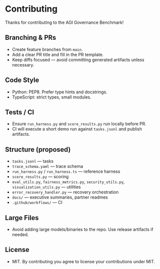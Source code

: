 
# Contributing

Thanks for contributing to the AGI Governance Benchmark!

## Branching & PRs
- Create feature branches from `main`.
- Add a clear PR title and fill in the PR template.
- Keep diffs focused — avoid committing generated artifacts unless necessary.

## Code Style
- Python: PEP8. Prefer type hints and docstrings.
- TypeScript: strict types, small modules.

## Tests / CI
- Ensure `run_harness.py` and `score_results.py` run locally before PR.
- CI will execute a short demo run against `tasks.jsonl` and publish artifacts.

## Structure (proposed)
- `tasks.jsonl` — tasks
- `trace_schema.yaml` — trace schema
- `run_harness.py` / `run_harness.ts` — reference harness
- `score_results.py` — scoring
- `eval_utils.py`, `fairness_metrics.py`, `security_utils.py`, `visualization_utils.py` — utilities
- `error_recovery_handler.py` — recovery orchestration
- `docs/` — executive summaries, partner readmes
- `.github/workflows/` — CI

## Large Files
- Avoid adding large models/binaries to the repo. Use release artifacts if needed.

## License
- MIT. By contributing you agree to license your contributions under MIT.
